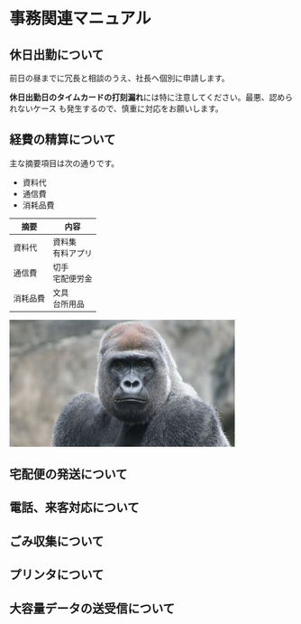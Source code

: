 # 事務関連マニュアル
## 休日出勤について
前日の昼までに冗長と相談のうえ、社長へ個別に申請します。

**休日出勤日のタイムカードの打刻漏れ**には特に注意してください。最悪、認められないケース
も発生するので、慎重に対応をお願いします。

## 経費の精算について
主な摘要項目は次の通りです。
- 資料代
- 通信費
- 消耗品費

| 摘要 | 内容
|-- |--
|資料代 |資料集<br>有料アプリ
|通信費 |切手<br>宅配便労金
|消耗品費 |文具<br>台所用品

![切手代](img/gollira.jpg)

## 宅配便の発送について
## 電話、来客対応について
## ごみ収集について
## プリンタについて
## 大容量データの送受信について

